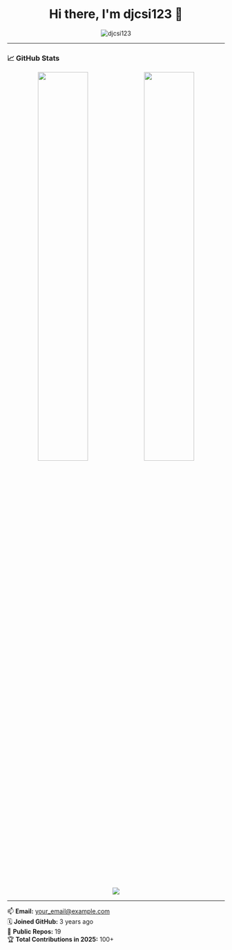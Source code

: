 <h1 align="center">Hi there, I'm djcsi123 👋</h1>

<p align="center">
  <img src="https://komarev.com/ghpvc/?username=djcsi123&label=PROFILE+VIEWS&color=0e75b6&style=flat" alt="djcsi123" />
</p>

---

### 📈 GitHub Stats

<p align="center">
  <img src="https://github-readme-stats.vercel.app/api?username=djcsi123&show_icons=true&theme=chartreuse-dark" width="48%" />
  <img src="https://github-readme-streak-stats.herokuapp.com/?user=djcsi123&theme=chartreuse-dark" width="48%" />
</p>

<p align="center">
  <img src="https://github-readme-activity-graph.cyclic.app/graph?username=djcsi123&bg_color=0d1117&color=58a6ff&line=9ecbff&point=ffffff&area=true&hide_border=true" />
</p>

---

📫 **Email:** your_email@example.com  
🗓 **Joined GitHub:** 3 years ago  
📁 **Public Repos:** 19  
🏆 **Total Contributions in 2025:** 100+

